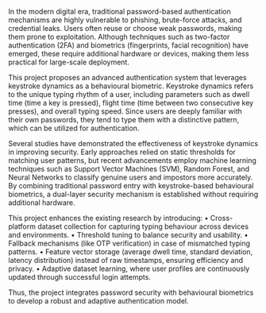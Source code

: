 In the modern digital era, traditional password-based authentication mechanisms are highly vulnerable to 
phishing, brute-force attacks, and credential leaks. Users often reuse or choose weak passwords, making them prone 
to exploitation. Although techniques such as two-factor authentication (2FA) and biometrics (fingerprints, facial 
recognition) have emerged, these require additional hardware or devices, making them less practical for large-scale 
deployment. 
 
This project proposes an advanced authentication system that leverages keystroke dynamics as a behavioural 
biometric. Keystroke dynamics refers to the unique typing rhythm of a user, including parameters such as dwell time 
(time a key is pressed), flight time (time between two consecutive key presses), and overall typing speed. Since users 
are deeply familiar with their own passwords, they tend to type them with a distinctive pattern, which can be utilized 
for authentication. 
 
Several studies have demonstrated the effectiveness of keystroke dynamics in improving security. Early 
approaches relied on static thresholds for matching user patterns, but recent advancements employ machine learning 
techniques such as Support Vector Machines (SVM), Random Forest, and Neural Networks to classify genuine users 
and impostors more accurately. By combining traditional password entry with keystroke-based behavioural 
biometrics, a dual-layer security mechanism is established without requiring additional hardware. 
 
This project enhances the existing research by introducing: 
• Cross-platform dataset collection for capturing typing behaviour across devices and environments. 
• Threshold tuning to balance security and usability. 
• Fallback mechanisms (like OTP verification) in case of mismatched typing patterns. 
• Feature vector storage (average dwell time, standard deviation, latency distribution) instead of raw timestamps, 
ensuring efficiency and privacy. 
• Adaptive dataset learning, where user profiles are continuously updated through successful login attempts. 
 
Thus, the project integrates password security with behavioural biometrics to develop a robust and adaptive 
authentication model.
